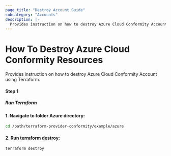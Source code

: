 ```yaml
---
page_title: "Destroy Account Guide"
subcategory: "Accounts"
description: |-
  Provides instruction on how to destroy Azure Cloud Conformity Account using Terraform.
---
```


# How To Destroy Azure Cloud Conformity Resources
Provides instruction on how to destroy Azure Cloud Conformity Account using Terraform.

#### Step 1

##### Run Terraform

#### 1. Navigate to folder Azure directory:
```sh
cd /path/terraform-provider-conformity/example/azure
```
#### 2. Run terraform destroy:
```sh
terraform destroy
```